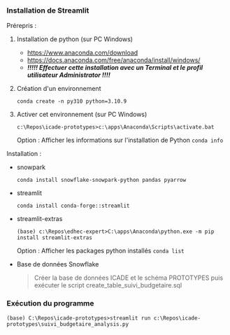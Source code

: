 ### Installation de Streamlit

Prérepris :

1. Installation de python (sur PC Windows)

   * https://www.anaconda.com/download
   * https://docs.anaconda.com/free/anaconda/install/windows/
   * ***!!!!! Effectuer cette installation avec un Terminal et le profil utilisateur Administrator !!!!***
2. Création d'un environnement

   ```
   conda create -n py310 python=3.10.9
   ```
3. Activer cet environnement (sur PC Windows)

   ```
   c:\Repos\icade-prototypes>c:\apps\Anaconda\Scripts\activate.bat
   ```

   Option : Afficher les informations sur l'installation de Python `conda info`

Installation :

* snowpark

  ```
  conda install snowflake-snowpark-python pandas pyarrow
  ```
* streamlit

  ```
  conda install conda-forge::streamlit
  ```
* streamlit-extras

  ```
  (base) c:\Repos\edhec-expert>C:\apps\Anaconda\python.exe -m pip install streamlit-extras
  ```

  Option : Afficher les packages python installés `conda list`
* Base de données Snowflake

  > Créer la base de données ICADE et le schéma PROTOTYPES puis exécuter le script create_table_suivi_budgetaire.sql
  >

### Exécution du programme

```
(base) C:\Repos\icade-prototypes>streamlit run c:\Repos\icade-prototypes\suivi_budgetaire_analysis.py
```
